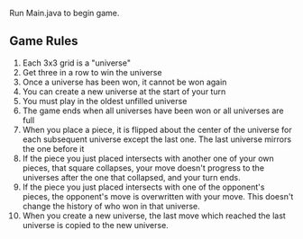 Run Main.java to begin game.

## Game Rules
1. Each 3x3 grid is a "universe"
2. Get three in a row to win the universe
3. Once a universe has been won, it cannot be won again
4. You can create a new universe at the start of your turn
5. You must play in the oldest unfilled universe
6. The game ends when all universes have been won or all universes are full
7. When you place a piece, it is flipped about the center of the universe for each subsequent universe except the last one. The last universe mirrors the one before it
8. If the piece you just placed intersects with another one of your own pieces, that square 
   collapses, your move doesn't progress to the universes after the one that collapsed, and your 
   turn ends.
9. If the piece you just placed intersects with one of the opponent's pieces, the opponent's 
   move is overwritten with your move. This doesn't change the history of who won in that universe.
10. When you create a new universe, the last move which reached the last universe is copied to the 
    new universe.